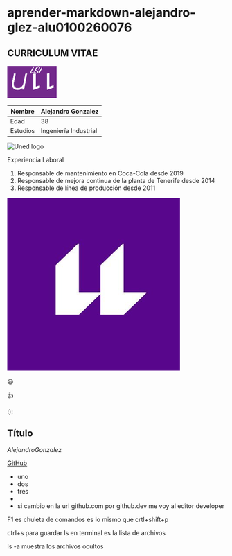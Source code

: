 # aprender-markdown-alejandro-glez-alu0100260076

## CURRICULUM VITAE

![ull logo](ull.gif)

Nombre | Alejandro Gonzalez 
-------|--------
Edad | 38
Estudios | Ingeniería Industrial

![Uned logo](http://portal.uned.es/NUEVOWEB/IMAGENES/logo_uned.gif)

Experiencia Laboral
1. Responsable de mantenimiento en Coca-Cola desde 2019
2. Responsable de mejora continua de la planta de Tenerife desde 2014
3. Responsable de línea de producción desde 2011


![ULL Logo](logo-ull.jpg)

:smiley:

:+1:

:):



## Título
*AlejandroGonzalez*

[GitHub](http://github.com)

* uno
* dos
* tres
* 
* si cambio en la url github.com por github.dev me voy al editor developer


F1 es chuleta de comandos es lo mismo que crtl+shift+p

ctrl+s para guardar
ls en terminal es la lista de archivos

ls -a muestra los archivos ocultos
